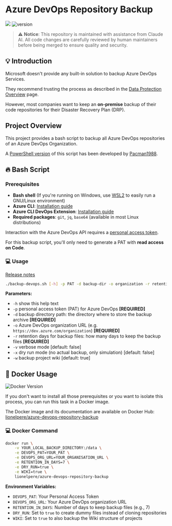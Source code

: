 # Azure DevOps Repository Backup

[![](https://deepwiki.com/badge.svg)](https://deepwiki.com/lionelpere/azure-devops-repository-backup)
![version](https://img.shields.io/badge/version-1.0.1-green)

> ⚠️ **Notice**: This repository is maintained with assistance from Claude AI. All code changes are carefully reviewed by human maintainers before being merged to ensure quality and security.

## :bulb: Introduction

Microsoft doesn't provide any built-in solution to backup Azure DevOps Services.

They recommend trusting the process as described in the [Data Protection Overview](https://docs.microsoft.com/en-us/azure/devops/organizations/security/data-protection?view=azure-devops) page.

However, most companies want to keep an **on-premise** backup of their code repositories for their Disaster Recovery Plan (DRP).

## Project Overview

This project provides a bash script to backup all Azure DevOps repositories of an Azure DevOps Organization.

A [PowerShell version](https://github.com/Pacman1988/BackupAzureDevopsRepos) of this script has been developed by [Pacman1988](https://github.com/Pacman1988).


## :fire: Bash Script

### Prerequisites

* **Bash shell** (If you're running on Windows, use [WSL2](https://docs.microsoft.com/en-us/windows/wsl/) to easily run a GNU/Linux environment)
* **Azure CLI**: [Installation guide](https://docs.microsoft.com/en-us/cli/azure/install-azure-cli)
* **Azure CLI DevOps Extension**: [Installation guide](https://docs.microsoft.com/en-us/azure/devops/cli/?view=azure-devops)
* **Required packages**: `git`, `jq`, `base64` (available in most Linux distributions)

Interaction with the Azure DevOps API requires a [personal access token](https://docs.microsoft.com/en-us/azure/devops/organizations/accounts/use-personal-access-tokens-to-authenticate?view=azure-devops).

For this backup script, you'll only need to generate a PAT with **read access on Code**.

### :computer: Usage

[Release notes](/docsrelease-notes.md)

```bash
./backup-devops.sh [-h] -p PAT -d backup-dir -o organization -r retention [-v] [-x] [-w]
```

**Parameters:**
- `-h` show this help text
- `-p` personal access token (PAT) for Azure DevOps **[REQUIRED]**
- `-d` backup directory path: the directory where to store the backup archive **[REQUIRED]**
- `-o` Azure DevOps organization URL (e.g. `https://dev.azure.com/organization`) **[REQUIRED]**
- `-r` retention days for backup files: how many days to keep the backup files **[REQUIRED]**
- `-v` verbose mode [default: false]
- `-x` dry run mode (no actual backup, only simulation) [default: false]
- `-w` backup project wiki [default: true]

## :whale: Docker Usage

![Docker Version](https://img.shields.io/badge/version-1.0.1-green)

If you don't want to install all those prerequisites or you want to isolate this process, you can run this task in a Docker image.

The Docker image and its documentation are available on Docker Hub: [lionelpere/azure-devops-repository-backup](https://hub.docker.com/r/lionelpere/azure-devops-repository-backup)

### :computer: Docker Command

```bash
docker run \
    -v YOUR_LOCAL_BACKUP_DIRECTORY:/data \
    -e DEVOPS_PAT=YOUR_PAT \
    -e DEVOPS_ORG_URL=YOUR_ORGANISATION_URL \
    -e RETENTION_IN_DAYS=7 \
    -e DRY_RUN=true \
    -e WIKI=true \
    lionelpere/azure-devops-repository-backup
```

**Environment Variables:**
- `DEVOPS_PAT`: Your Personal Access Token
- `DEVOPS_ORG_URL`: Your Azure DevOps organization URL
- `RETENTION_IN_DAYS`: Number of days to keep backup files (e.g., 7)
- `DRY_RUN`: Set to `true` to create dummy files instead of cloning repositories
- `WIKI`: Set to `true` to also backup the Wiki structure of projects 
